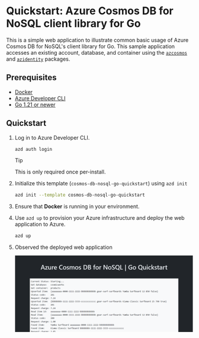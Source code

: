 <!--
---
page_type: sample
name: "Quickstart: Azure Cosmos DB for NoSQL and Azure SDK for Go"
description: This is a simple web application to illustrate common basic usage of Azure Cosmos DB for NoSQL and the Azure SDK for Go.
urlFragment: template
languages:
- go
- azdeveloper
products:
- azure-cosmos-db
---
-->

# Quickstart: Azure Cosmos DB for NoSQL client library for Go

This is a simple web application to illustrate common basic usage of Azure Cosmos DB for NoSQL's client library for Go. This sample application accesses an existing account, database, and container using the [`azcosmos`](https://pkg.go.dev/github.com/Azure/azure-sdk-for-go/sdk/data/azcosmos) and [`azidentity`](https://pkg.go.dev/github.com/Azure/azure-sdk-for-go/sdk/azidentity) packages.

## Prerequisites

- [Docker](https://www.docker.com/)
- [Azure Developer CLI](https://aka.ms/azd-install)
- [Go 1.21 or newer](https://go.dev/dl/)

## Quickstart

1. Log in to Azure Developer CLI.

    ```bash
    azd auth login
    ```

    > [!TIP]
    > This is only required once per-install.

1. Initialize this template (`cosmos-db-nosql-go-quickstart`) using `azd init`

    ```bash
    azd init --template cosmos-db-nosql-go-quickstart
    ```

1. Ensure that **Docker** is running in your environment.

1. Use `azd up` to provision your Azure infrastructure and deploy the web application to Azure.

    ```bash
    azd up
    ```

1. Observed the deployed web application

    ![Screenshot of the deployed web application.](assets/web.png)

